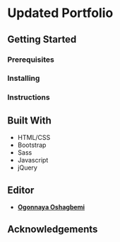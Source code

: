 # Updated Portfolio

## Getting Started

### Prerequisites

### Installing

### Instructions

## Built With
* HTML/CSS
* Bootstrap
* Sass
* Javascript
* jQuery

## Editor
* **[Ogonnaya Oshagbemi](https://github.com/PurpleBooth)**

## Acknowledgements
